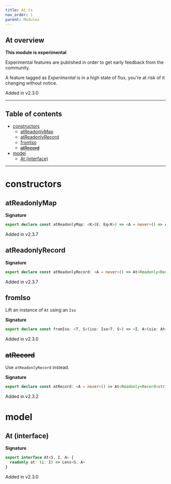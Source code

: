 ```yaml
---
title: At.ts
nav_order: 1
parent: Modules
---
```


## At overview

**This module is experimental**

Experimental features are published in order to get early feedback from the community.

A feature tagged as _Experimental_ is in a high state of flux, you're at risk of it changing without notice.

Added in v2.3.0

---

<h2 class="text-delta">Table of contents</h2>

- [constructors](#constructors)
  - [atReadonlyMap](#atreadonlymap)
  - [atReadonlyRecord](#atreadonlyrecord)
  - [fromIso](#fromiso)
  - [~~atRecord~~](#atrecord)
- [model](#model)
  - [At (interface)](#at-interface)

---

# constructors

## atReadonlyMap

**Signature**

```ts
export declare const atReadonlyMap: <K>(E: Eq<K>) => <A = never>() => At<ReadonlyMap<K, A>, K, O.Option<A>>
```

Added in v2.3.7

## atReadonlyRecord

**Signature**

```ts
export declare const atReadonlyRecord: <A = never>() => At<Readonly<Record<string, A>>, string, O.Option<A>>
```

Added in v2.3.7

## fromIso

Lift an instance of `At` using an `Iso`

**Signature**

```ts
export declare const fromIso: <T, S>(iso: Iso<T, S>) => <I, A>(sia: At<S, I, A>) => At<T, I, A>
```

Added in v2.3.0

## ~~atRecord~~

Use `atReadonlyRecord` instead.

**Signature**

```ts
export declare const atRecord: <A = never>() => At<Readonly<Record<string, A>>, string, O.Option<A>>
```

Added in v2.3.2

# model

## At (interface)

**Signature**

```ts
export interface At<S, I, A> {
  readonly at: (i: I) => Lens<S, A>
}
```

Added in v2.3.0
